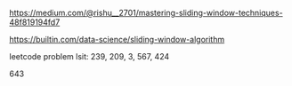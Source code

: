 https://medium.com/@rishu__2701/mastering-sliding-window-techniques-48f819194fd7

https://builtin.com/data-science/sliding-window-algorithm

leetcode problem lsit: 239,
209,
3,
567,
424

643
